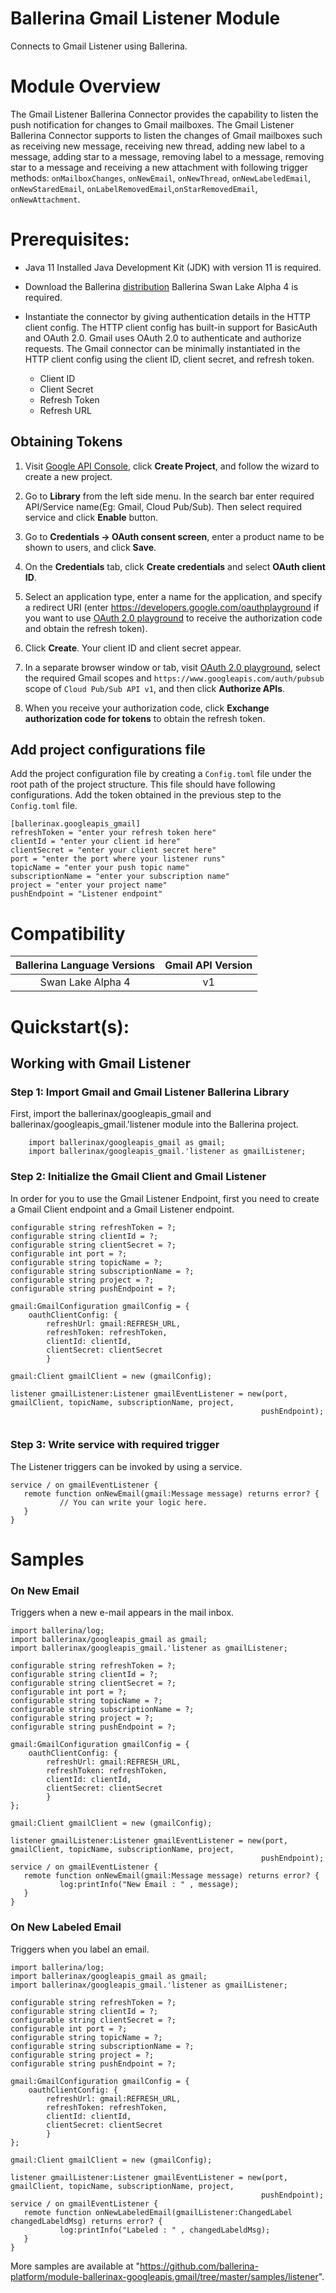 # Ballerina Gmail Listener Module

Connects to Gmail Listener using Ballerina.

# Module Overview

The Gmail Listener Ballerina Connector provides the capability to listen the push notification for changes to Gmail mailboxes. The Gmail Listener Ballerina Connector supports to listen the changes of Gmail mailboxes such as receiving new message, receiving new thread, adding new label to a message, adding star to a message, removing label to a message, removing star to a message and receiving a new attachment with following trigger methods: `onMailboxChanges`, `onNewEmail`, `onNewThread`, `onNewLabeledEmail`, `onNewStaredEmail`, `onLabelRemovedEmail`,`onStarRemovedEmail`, `onNewAttachment`.


# Prerequisites:

* Java 11 Installed
Java Development Kit (JDK) with version 11 is required.

* Download the Ballerina [distribution](https://ballerinalang.org/downloads/)
Ballerina Swan Lake Alpha 4 is required.

* Instantiate the connector by giving authentication details in the HTTP client config. The HTTP client config has built-in support for BasicAuth and OAuth 2.0. Gmail uses OAuth 2.0 to authenticate and authorize requests. The Gmail connector can be minimally instantiated in the HTTP client config using the client ID, client secret, and refresh token.
    * Client ID
    * Client Secret
    * Refresh Token
    * Refresh URL

## Obtaining Tokens

1. Visit [Google API Console](https://console.developers.google.com), click **Create Project**, and follow the wizard to create a new project.
2. Go to **Library** from the left side menu. In the search bar enter required API/Service name(Eg: Gmail, Cloud Pub/Sub). Then select required service and click **Enable** button.
3. Go to **Credentials -> OAuth consent screen**, enter a product name to be shown to users, and click **Save**.
4. On the **Credentials** tab, click **Create credentials** and select **OAuth client ID**. 
5. Select an application type, enter a name for the application, and specify a redirect URI (enter https://developers.google.com/oauthplayground if you want to use 
[OAuth 2.0 playground](https://developers.google.com/oauthplayground) to receive the authorization code and obtain the refresh token). 
6. Click **Create**. Your client ID and client secret appear. 
7. In a separate browser window or tab, visit [OAuth 2.0 playground](https://developers.google.com/oauthplayground), select the required Gmail scopes and `https://www.googleapis.com/auth/pubsub` scope of `Cloud Pub/Sub API v1`, and then click **Authorize APIs**.

8. When you receive your authorization code, click **Exchange authorization code for tokens** to obtain the refresh token.



## Add project configurations file
Add the project configuration file by creating a `Config.toml` file under the root path of the project structure.
This file should have following configurations. Add the token obtained in the previous step to the `Config.toml` file.

```
[ballerinax.googleapis_gmail]
refreshToken = "enter your refresh token here"
clientId = "enter your client id here"
clientSecret = "enter your client secret here"
port = "enter the port where your listener runs"
topicName = "enter your push topic name"
subscriptionName = "enter your subscription name"
project = "enter your project name"
pushEndpoint = "Listener endpoint"

```

# Compatibility

| Ballerina Language Versions  | Gmail API Version |
|:----------------------------:|:-----------------:|
|  Swan Lake Alpha 4           |   v1              |

# Quickstart(s):

## Working with Gmail Listener

### Step 1: Import Gmail and Gmail Listener Ballerina Library
First, import the ballerinax/googleapis_gmail and ballerinax/googleapis_gmail.'listener module into the Ballerina project.
```ballerina
    import ballerinax/googleapis_gmail as gmail;
    import ballerinax/googleapis_gmail.'listener as gmailListener;
```

### Step 2: Initialize the Gmail Client and Gmail Listener
In order for you to use the Gmail Listener Endpoint, first you need to create a Gmail Client endpoint and a Gmail Listener endpoint.
```ballerina
configurable string refreshToken = ?;
configurable string clientId = ?;
configurable string clientSecret = ?;
configurable int port = ?;
configurable string topicName = ?;
configurable string subscriptionName = ?;
configurable string project = ?;
configurable string pushEndpoint = ?;

gmail:GmailConfiguration gmailConfig = {
    oauthClientConfig: {
        refreshUrl: gmail:REFRESH_URL,
        refreshToken: refreshToken,
        clientId: clientId,
        clientSecret: clientSecret
        }

gmail:Client gmailClient = new (gmailConfig);

listener gmailListener:Listener gmailEventListener = new(port, gmailClient, topicName, subscriptionName, project,
                                                        pushEndpoint);


```
### Step 3: Write service with required trigger 
The Listener triggers can be invoked by using a service.
```ballerina
service / on gmailEventListener {
   remote function onNewEmail(gmail:Message message) returns error? {
           // You can write your logic here. 
   }   
}
```


# Samples

### On New Email

Triggers when a new e-mail appears in the mail inbox.

```ballerina
import ballerina/log;
import ballerinax/googleapis_gmail as gmail;
import ballerinax/googleapis_gmail.'listener as gmailListener;

configurable string refreshToken = ?;
configurable string clientId = ?;
configurable string clientSecret = ?;
configurable int port = ?;
configurable string topicName = ?;
configurable string subscriptionName = ?;
configurable string project = ?;
configurable string pushEndpoint = ?;

gmail:GmailConfiguration gmailConfig = {
    oauthClientConfig: {
        refreshUrl: gmail:REFRESH_URL,
        refreshToken: refreshToken,
        clientId: clientId,
        clientSecret: clientSecret
        }
};

gmail:Client gmailClient = new (gmailConfig);

listener gmailListener:Listener gmailEventListener = new(port, gmailClient, topicName, subscriptionName, project,
                                                        pushEndpoint);
service / on gmailEventListener {
   remote function onNewEmail(gmail:Message message) returns error? {
           log:printInfo("New Email : " , message);
   }   
}

```

### On New Labeled Email

Triggers when you label an email.

```ballerina
import ballerina/log;
import ballerinax/googleapis_gmail as gmail;
import ballerinax/googleapis_gmail.'listener as gmailListener;

configurable string refreshToken = ?;
configurable string clientId = ?;
configurable string clientSecret = ?;
configurable int port = ?;
configurable string topicName = ?;
configurable string subscriptionName = ?;
configurable string project = ?;
configurable string pushEndpoint = ?;

gmail:GmailConfiguration gmailConfig = {
    oauthClientConfig: {
        refreshUrl: gmail:REFRESH_URL,
        refreshToken: refreshToken,
        clientId: clientId,
        clientSecret: clientSecret
        }
};

gmail:Client gmailClient = new (gmailConfig);

listener gmailListener:Listener gmailEventListener = new(port, gmailClient, topicName, subscriptionName, project,
                                                        pushEndpoint);
service / on gmailEventListener {
   remote function onNewLabeledEmail(gmailListener:ChangedLabel changedLabeldMsg) returns error? {
           log:printInfo("Labeled : " , changedLabeldMsg);
   }   
}

```
More samples are available at "https://github.com/ballerina-platform/module-ballerinax-googleapis.gmail/tree/master/samples/listener".
